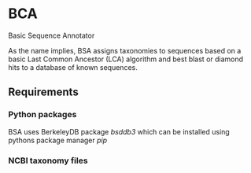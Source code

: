# BCA
Basic Sequence Annotator

As the name implies, BSA assigns taxonomies to sequences based on a basic Last Common Ancestor (LCA) algorithm and best blast or diamond hits to a database of known sequences.


## Requirements

### Python packages

BSA uses BerkeleyDB package _bsddb3_ which can be installed using pythons package manager _pip_


### NCBI taxonomy files





